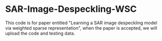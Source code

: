 # SAR-Image-Despeckling-WSC
This code is for paper entitled "Learning a SAR image despeckling model via weighted sparse representation", when the paper is accepted, we will upload the code and testing data.
